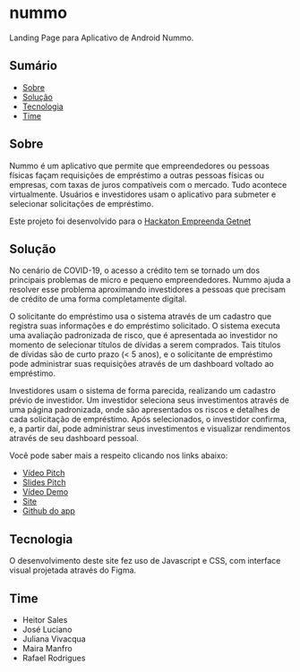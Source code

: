 # nummo

Landing Page para Aplicativo de Android Nummo.

## Sumário

- [Sobre](#Sobre)
- [Solução](#Solução)
- [Tecnologia](#Tecnologia)
- [Time](#Time)

## Sobre

Nummo é um aplicativo que permite que empreendedores ou pessoas físicas façam requisições de empréstimo a outras pessoas físicas ou empresas, com taxas de juros compatíveis com o mercado. Tudo acontece virtualmente. Usuários e investidores usam o aplicativo para submeter e selecionar solicitações de empréstimo.

Este projeto foi desenvolvido para o [Hackaton Empreenda Getnet](https://www.hackathongetnet.com.br/)

## Solução

No cenário de COVID-19, o acesso a crédito tem se tornado um dos principais problemas de micro e pequeno empreendedores. Nummo ajuda a resolver esse problema aproximando investidores a pessoas que precisam de crédito de uma forma completamente digital. 

O solicitante do empréstimo usa o sistema através de um cadastro que registra suas informações e do empréstimo solicitado. O sistema executa uma avaliação padronizada de risco, que é apresentada ao investidor no momento de selecionar títulos de dívidas a serem comprados. Tais títulos de dívidas são de curto prazo (< 5 anos), e o solicitante de empréstimo pode administrar suas requisições através de um dashboard voltado ao empréstimo.

Investidores usam o sistema de forma parecida, realizando um cadastro prévio de investidor. Um investidor seleciona seus investimentos através de uma página padronizada, onde são apresentados os riscos e detalhes de cada solicitação de empréstimo. Após selecionados, o investidor confirma, e, a partir daí, pode administrar seus investimentos e visualizar rendimentos através de seu dashboard pessoal.

Você pode saber mais a respeito clicando nos links abaixo:
- [Vídeo Pitch](https://youtu.be/mJUE4fCOLpM)
- [Slides Pitch](https://drive.google.com/file/d/11FhAWmN-9ml-2gR2oy6VvUKcAIAv5vw2/view?usp=sharing)
- [Vídeo Demo](https://youtu.be/KXUbcEiWlnI)
- [Site](https://nummo.imfast.io/nummo/index.html)
- [Github do app](https://github.com/zluciano/nummo)

## Tecnologia

O desenvolvimento deste site fez uso de Javascript e CSS, com interface visual projetada através do Figma.

## Time

- Heitor Sales
- José Luciano
- Juliana Vivacqua
- Maira Manfro
- Rafael Rodrigues

